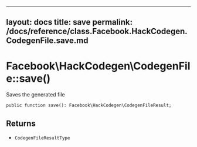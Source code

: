 
***

layout: docs
title: save
permalink: /docs/reference/class.Facebook.HackCodegen.CodegenFile.save.md
---







# Facebook\\HackCodegen\\CodegenFile::save()




Saves the generated file




``` Hack
public function save(): Facebook\HackCodegen\CodegenFileResult;
```




## Returns




- ` CodegenFileResultType `